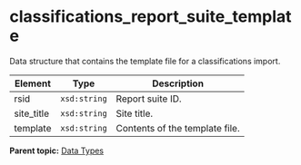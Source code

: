 # classifications\_report\_suite\_template

Data structure that contains the template file for a classifications import.

|Element|Type|Description|
|-------|----|-----------|
|rsid|`xsd:string` | Report suite ID. |
|site\_title|`xsd:string` | Site title. |
|template|`xsd:string` | Contents of the template file. |

**Parent topic:** [Data Types](../data_types/classifications_data_types.md)


